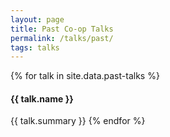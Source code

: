 ```yaml
---
layout: page
title: Past Co-op Talks
permalink: /talks/past/
tags: talks
---
```


{% for talk in site.data.past-talks %}

#### {{ talk.name }}

{{ talk.summary }}
{% endfor %}